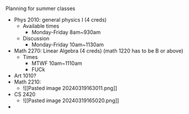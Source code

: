 Planning for summer classes
- Phys 2010: general physics I (4 creds)
	- Available times
		- Monday-Friday 8am~930am
	- Discussion
		- Monday-Friday 10am~1130am
- Math 2270: Linear Algebra (4 creds) (math 1220 has to be B or above)
	- Times
		- MTWF 10am~1110am
		- FUCk
- Art 1010?
- Math 2210:
	- ![[Pasted image 20240319163011.png]]
- CS 2420
	- ![[Pasted image 20240319165020.png]]
- 